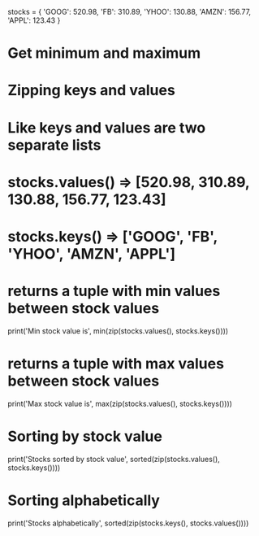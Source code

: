 stocks = {
    'GOOG': 520.98,
    'FB': 310.89,
    'YHOO': 130.88,
    'AMZN': 156.77,
    'APPL': 123.43
}

# Get minimum and maximum
# Zipping keys and values

# Like keys and values are two separate lists
# stocks.values() => [520.98, 310.89, 130.88, 156.77, 123.43]
# stocks.keys() => ['GOOG', 'FB', 'YHOO', 'AMZN', 'APPL']

# returns a tuple with min values between stock values
print('Min stock value is', min(zip(stocks.values(), stocks.keys())))

# returns a tuple with max values between stock values
print('Max stock value is', max(zip(stocks.values(), stocks.keys())))

# Sorting by stock value
print('Stocks sorted by stock value', sorted(zip(stocks.values(), stocks.keys())))

# Sorting alphabetically
print('Stocks alphabetically', sorted(zip(stocks.keys(), stocks.values())))
